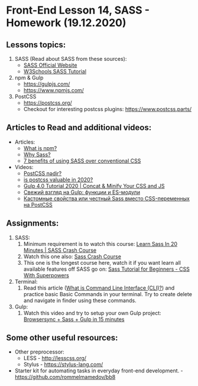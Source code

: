 # Front-End Lesson 14, SASS - Homework (19.12.2020)

## Lessons topics:

1. SASS (Read about SASS from these sources):
   - [SASS Official Website](http://sass-lang.com/)
   - [W3Schools SASS Tutorial](https://www.w3schools.com/sass/)
2. npm & Gulp
   - https://gulpjs.com/
   - https://www.npmjs.com/
3. PostCSS
   - https://postcss.org/
   - Checkout for interesting postcss plugins: https://www.postcss.parts/
## Articles to Read and additional videos:

- Articles:
  - [What is npm?](https://www.w3schools.com/whatis/whatis_npm.asp)
  - [Why Sass?](https://alistapart.com/article/why-sass/)
  - [7 benefits of using SASS over conventional CSS](https://www.mugo.ca/Blog/7-benefits-of-using-SASS-over-conventional-CSS)
- Videos:
  - [PostCSS nədir?](https://youtu.be/GlSOsgfNWxs)
  - [is postcss valuable in 2020?](https://youtu.be/y8005545oww)
  - [Gulp 4.0 Tutorial 2020 | Concat & Minify Your CSS and JS](https://youtu.be/ssG5mziTF3E)
  - [Свежий взгляд на Gulp: функции и ES-модули](https://youtu.be/fgJmCevEtL4)
  - [Кастомные свойства или честный Sass вместо CSS-переменных на PostCSS](https://youtu.be/nbN22yqEgM0)
## Assignments:

1. SASS:
   1. Minimum requirement is to watch this course: [Learn Sass In 20 Minutes | SASS Crash Course](https://youtu.be/Zz6eOVaaelI)
   2. Watch this one also: [Sass Crash Course](https://youtu.be/nu5mdN2JIwM)
   3. This one is the longest course here, watch it if you want learn all available features off SASS go on: [Sass Tutorial for Beginners - CSS With Superpowers](https://youtu.be/_a5j7KoflTs)
2. Terminal:
   1. Read this article ([What is Command Line Interface (CLI)?](https://www.w3schools.com/whatis/whatis_cli.asp)) and practice basic Basic Commands in your terminal. Try to create delete and navigate in finder using these commands.
3. Gulp:
   1. Watch this video and try to setup your own Gulp project: [Browsersync + Sass + Gulp in 15 minutes](https://youtu.be/q0E1hbcj-NI)
## Some other useful resources:

- Other preprocessor:
  - LESS - http://lesscss.org/
  - Stylus - https://stylus-lang.com/
- Starter kit for automating tasks in everyday front-end development. - https://github.com/rommelmamedov/bb8
